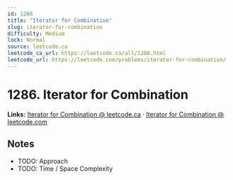 ```yaml
--- 
id: 1286
title: "Iterator for Combination"
slug: iterator-for-combination
difficulty: Medium
lock: Normal
source: leetcode.ca
leetcode_ca_url: https://leetcode.ca/all/1286.html
leetcode_url: https://leetcode.com/problems/iterator-for-combination/
---
```


# 1286. Iterator for Combination

**Links:** [Iterator for Combination @ leetcode.ca](https://leetcode.ca/all/1286.html) · [Iterator for Combination @ leetcode.com](https://leetcode.com/problems/iterator-for-combination/)

## Notes
- TODO: Approach
- TODO: Time / Space Complexity
